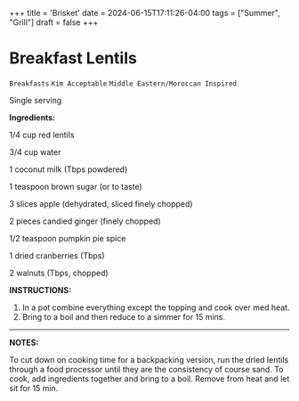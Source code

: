 +++
title = 'Brisket'
date = 2024-06-15T17:11:26-04:00
tags = ["Summer", "Grill"]
draft = false
+++
# Breakfast Lentils

`Breakfasts` `Kim Acceptable` `Middle Eastern/Moroccan Inspired`

Single serving

**Ingredients:**

1/4 cup red lentils

3/4 cup water

1 coconut milk (Tbps powdered)

1 teaspoon brown sugar (or to taste)

3 slices apple (dehydrated, sliced finely chopped)

2 pieces candied ginger (finely chopped)

1/2 teaspoon pumpkin pie spice

1 dried cranberries (Tbps)

2 walnuts (Tbps, chopped)

**INSTRUCTIONS:**

1. In a pot combine everything except the topping and cook over med heat.
2. Bring to a boil and then reduce to a simmer for 15 mins.

---

**NOTES:**

To cut down on cooking time for a backpacking version, run the dried lentils through a food processor until they are the consistency of course sand. To cook, add ingredients together and bring to a boil. Remove from heat and let sit for 15 min.
